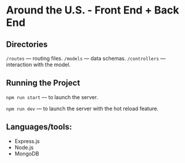 # Around the U.S. - Front End + Back End

## Directories

`/routes` — routing files.
`/models` — data schemas.
`/controllers` — interaction with the model.

## Running the Project

`npm run start` — to launch the server.

`npm run dev` — to launch the server with the hot reload feature.

## Languages/tools:
- Express.js
- Node.js
- MongoDB
